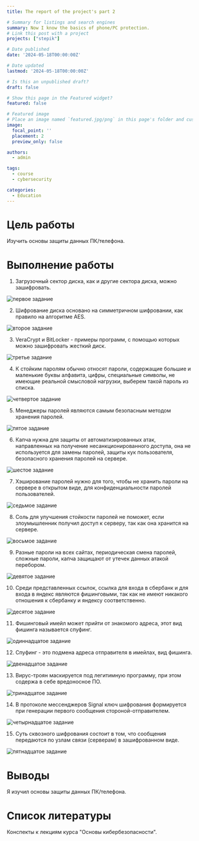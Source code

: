 ```yaml
---
title: The report of the project's part 2

# Summary for listings and search engines
summary: Now I know the basics of phone/PC protection.
# Link this post with a project
projects: ["stepik"]

# Date published
date: '2024-05-18T00:00:00Z'

# Date updated
lastmod: '2024-05-18T00:00:00Z'

# Is this an unpublished draft?
draft: false

# Show this page in the Featured widget?
featured: false

# Featured image
# Place an image named `featured.jpg/png` in this page's folder and customize its options here.
image:
  focal_point: ''
  placement: 2
  preview_only: false

authors:
  - admin

tags:
  - course
  - cybersecurity

categories:
  - Education
---
```


# Цель работы

Изучить основы защиты данных ПК/телефона.

# Выполнение работы

1. Загрузочный сектор диска, как и другие сектора диска, можно зашифровать.

![первое задание](image/1.png)

2. Шифрование диска основано на симметричном шифровании, как правило на алгоритме AES.

![второе задание](image/2.png)

3. VeraCrypt и BitLocker - примеры программ, с помощью которых можно зашифровать жесткий диск.

![третье задание](image/3.png)

4.  К стойким паролям обычно относят пароли, содержащие большие и маленькие буквы алфавита, цифры, специальные символы, не имеющие реальной смысловой нагрузки, выберем такой пароль из списка.

![четвертое задание](image/4.png)

5. Менеджеры паролей являются самым безопасным методом хранения паролей.

![пятое задание](image/5.png)

6. Капча нужна для защиты от автоматизированных атак, направленных на получение несанкционированного доступа, она не используется для замены паролей, защиты кук пользователя, безопасного хранения паролей на сервере.

![шестое задание](image/6.png)

7. Хэширование паролей нужно для того, чтобы не хранить пароли на сервере в открытом виде, для конфиденциальности паролей пользователей.

![седьмое задание](image/7.png)

8. Соль для улучшения стойкости паролей не поможет, если злоумышленник получил доступ к серверу, так как она хранится на сервере.

![восьмое задание](image/8.png)

9. Разные пароли на всех сайтах, периодическая смена паролей, сложные пароли, капча защищают от утечек данных атакой перебором. 

![девятое задание](image/9.png)

10. Среди представленных ссылок, ссылка для входа в сбербанк и для входа в яндекс являются фишинговыми, так как не имеют никакого отношения к сбербанку и яндексу соответственно.

![десятое задание](image/10.png)

11. Фишинговый имейл может прийти от знакомого адреса, этот вид фишинга называется спуфинг.

![одиннадцатое задание](image/11.png)

12. Спуфинг - это подмена адреса отправителя в имейлах, вид фишинга.

![двенадцатое задание](image/12.png)

13. Вирус-троян маскируется под легитимную программу, при этом содержа в себе вредоносное ПО.

![тринадцатое задание](image/13.png)

14. В протоколе мессенджеров Signal ключ шифрования формируется при генерации первого сообщения стороной-отправителем.

![четырнадцатое задание](image/14.png)

15. Суть сквозного шифрования состоит в том, что сообщения передаются по узлам связи (серверам) в зашифрованном виде.

![пятнадцатое задание](image/15.png)

# Выводы

Я изучил основы защиты данных ПК/телефона.

# Список литературы

Конспекты к лекциям курса "Основы кибербезопасности".
